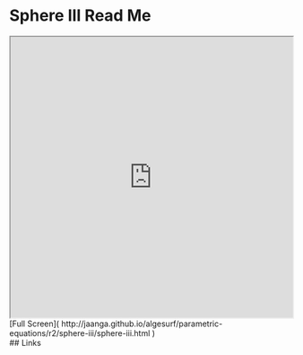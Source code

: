 Sphere III Read Me
===

<iframe src='http://jaanga.github.io/algesurf/parametric-equations/r2/sphere-iii/sphere-iii.html' width=100% height=500px >
There is an `iframe` here. It is not visible when viewed on github.com/algesurf. To view, please see 'Project Links' below.
</iframe>
[Full Screen]( http://jaanga.github.io/algesurf/parametric-equations/r2/sphere-iii/sphere-iii.html )
<br>
## Links 
<http://www.3d-meier.de/tut3/Seite122.html>  
